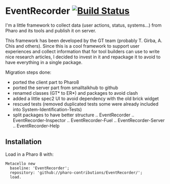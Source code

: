 # EventRecorder [![Build Status](https://travis-ci.org/pharo-contributions/EventRecorder.png)](http://travis-ci.org/pharo-contributions/EventRecorder)

I'm a little framework to collect data (user actions, status, systems...) from Pharo and its tools and publish it on server.

This framework has been developed by the GT team (probably T. Girba, A. Chis and others). 
Since this is a cool framework to support user experiences and collect information that for tool builders
can use to write nice research articles, I decided to invest in it and repackage it to avoid to have everything in a single package.

Migration steps done:

- ported the client part to Pharo8
- ported the server part from smalltalkhub to github
- renamed classes (GT* to ER*) and packages to avoid clash
- added a little spec2 UI to avoid dependency with the old brick widget
- rescued tests (removed duplicated tests some were already included into System-Identification-Tests)
- split packages to have better structure
.. EventRecorder
.. EventRecorder-Inspector
.. EventRecorder-Fuel
.. EventRecorder-Server 
.. EventRecorder-Help

## Installation

Load in a Pharo 8 with:
~~~
Metacello new 
  baseline: 'EventRecorder'; 
  repository: 'github://pharo-contributions/EventRecorder/';
  load.
~~~
